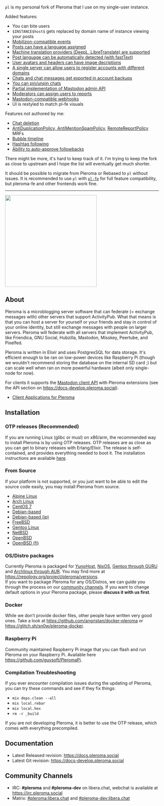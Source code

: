 `pl` is my personal fork of Pleroma that I use on my single-user instance.

Added features:

- You can bite users
- `$INSTANCE$host$` gets replaced by domain name of instance viewing your posts
- [Mobilizon-compatible events](https://git.pleroma.social/pleroma/pleroma/-/merge_requests/3955)
- [Posts can have a language assigned](https://git.pleroma.social/pleroma/pleroma/-/merge_requests/3940)
- [Machine translation providers (DeepL, LibreTranslate) are supported](https://git.pleroma.social/pleroma/pleroma/-/merge_requests/4102)
- [Post language can be automatically detected (with fastText)](https://git.pleroma.social/pleroma/pleroma/-/merge_requests/4103)
- [User avatars and headers can have image decriptions](https://git.pleroma.social/pleroma/pleroma/-/merge_requests/4227)
- [A single server can allow users to register accounts with different domains](https://git.pleroma.social/pleroma/pleroma/-/merge_requests/3965)
- [Chats and chat messages get exported in account backups](https://git.pleroma.social/pleroma/pleroma/-/merge_requests/4088)
- [You can pin/unpin chats](https://git.pleroma.social/pleroma/pleroma/-/merge_requests/3637)
- [Partial implementation of Mastodon admin API](https://git.pleroma.social/pleroma/pleroma/-/merge_requests/3671)
- [Moderators can assign users to reports](https://git.pleroma.social/pleroma/pleroma/-/merge_requests/3670)
- [Mastodon-compatible webhooks](https://git.pleroma.social/pleroma/pleroma/-/merge_requests/3683)
- UI is restyled to match pl-fe visuals

Features not authored by me:
- [Chat deletion](https://git.pleroma.social/pleroma/pleroma/-/merge_requests/3029)
- [AntiDuplicationPolicy, AntiMentionSpamPolicy](https://gitlab.com/soapbox-pub/rebased/-/merge_requests/249), [RemoteReportPolicy](https://gitlab.com/soapbox-pub/rebased/-/merge_requests/202) MRFs
- [Bubble timeline](https://akkoma.dev/AkkomaGang/akkoma/pulls/100)
- [Hashtag following](https://akkoma.dev/AkkomaGang/akkoma/pulls/341)
- [Ability to auto-approve followbacks](https://akkoma.dev/AkkomaGang/akkoma/pulls/674)

There might be more, it's hard to keep track of it. I'm trying to keep the fork as close to upstream and I hope the list will eventually get much shorter.

It should be possible to migrate from Pleroma or Rebased to `pl` without issues. It is recommended to use `pl` with [`pl-fe`](https://github.com/mkljczk/pl-fe/tree/develop/packages/pl-fe) for full feature compatibility, but pleroma-fe and other frontends work fine.

---

<img src="https://git.pleroma.social/pleroma/pleroma/uploads/8cec84f5a084d887339f57deeb8a293e/pleroma-banner-vector-nopad-notext.svg" width="300px" />

## About 

Pleroma is a microblogging server software that can federate (= exchange messages with) other servers that support ActivityPub. What that means is that you can host a server for yourself or your friends and stay in control of your online identity, but still exchange messages with people on larger servers. Pleroma will federate with all servers that implement ActivityPub, like Friendica, GNU Social, Hubzilla, Mastodon, Misskey, Peertube, and Pixelfed.

Pleroma is written in Elixir and uses PostgresSQL for data storage. It's efficient enough to be ran on low-power devices like Raspberry Pi (though we wouldn't recommend storing the database on the internal SD card ;) but can scale well when ran on more powerful hardware (albeit only single-node for now).

For clients it supports the [Mastodon client API](https://docs.joinmastodon.org/api/guidelines/) with Pleroma extensions (see the API section on <https://docs-develop.pleroma.social>).

- [Client Applications for Pleroma](https://docs-develop.pleroma.social/backend/clients/)

## Installation

### OTP releases (Recommended)
If you are running Linux (glibc or musl) on x86/arm, the recommended way to install Pleroma is by using OTP releases. OTP releases are as close as you can get to binary releases with Erlang/Elixir. The release is self-contained, and provides everything needed to boot it. The installation instructions are available [here](https://docs-develop.pleroma.social/backend/installation/otp_en/).

### From Source
If your platform is not supported, or you just want to be able to edit the source code easily, you may install Pleroma from source.

- [Alpine Linux](https://docs-develop.pleroma.social/backend/installation/alpine_linux_en/)
- [Arch Linux](https://docs-develop.pleroma.social/backend/installation/arch_linux_en/)
- [CentOS 7](https://docs-develop.pleroma.social/backend/installation/centos7_en/)
- [Debian-based](https://docs-develop.pleroma.social/backend/installation/debian_based_en/)
- [Debian-based (jp)](https://docs-develop.pleroma.social/backend/installation/debian_based_jp/)
- [FreeBSD](https://docs-develop.pleroma.social/backend/installation/freebsd_en/)
- [Gentoo Linux](https://docs-develop.pleroma.social/backend/installation/gentoo_en/)
- [NetBSD](https://docs-develop.pleroma.social/backend/installation/netbsd_en/)
- [OpenBSD](https://docs-develop.pleroma.social/backend/installation/openbsd_en/)
- [OpenBSD (fi)](https://docs-develop.pleroma.social/backend/installation/openbsd_fi/)

### OS/Distro packages
Currently Pleroma is packaged for [YunoHost](https://yunohost.org), [NixOS](https://nixos.org), [Gentoo through GURU](https://gentoo.org/) and [Archlinux through AUR](https://aur.archlinux.org/packages/pleroma). You may find more at <https://repology.org/project/pleroma/versions>.  
If you want to package Pleroma for any OS/Distros, we can guide you through the process on our [community channels](#community-channels). If you want to change default options in your Pleroma package, please **discuss it with us first**.

### Docker
While we don’t provide docker files, other people have written very good ones. Take a look at <https://github.com/angristan/docker-pleroma> or <https://glitch.sh/sn0w/pleroma-docker>.

### Raspberry Pi
Community maintained Raspberry Pi image that you can flash and run Pleroma on your Raspberry Pi. Available here <https://github.com/guysoft/PleromaPi>.

### Compilation Troubleshooting
If you ever encounter compilation issues during the updating of Pleroma, you can try these commands and see if they fix things:

- `mix deps.clean --all`
- `mix local.rebar`
- `mix local.hex`
- `rm -r _build`

If you are not developing Pleroma, it is better to use the OTP release, which comes with everything precompiled.

## Documentation
- Latest Released revision: <https://docs.pleroma.social>
- Latest Git revision: <https://docs-develop.pleroma.social>

## Community Channels
* IRC: **#pleroma** and **#pleroma-dev** on libera.chat, webchat is available at <https://irc.pleroma.social>
* Matrix: [#pleroma:libera.chat](https://matrix.to/#/#pleroma:libera.chat) and [#pleroma-dev:libera.chat](https://matrix.to/#/#pleroma-dev:libera.chat)
